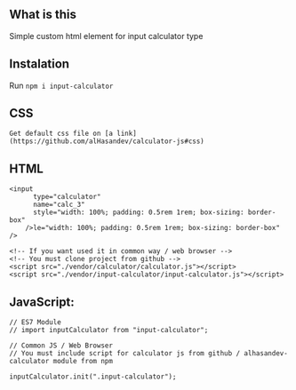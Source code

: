 ## What is this

Simple custom html element for input calculator type

<!-- ![alt text](https://alhasandev.github.io/input-calculator/test/preview.png) -->

## Instalation

Run `npm i input-calculator`

## CSS

```
Get default css file on [a link](https://github.com/alHasandev/calculator-js#css)

```

## HTML

```
<input
      type="calculator"
      name="calc_3"
      style="width: 100%; padding: 0.5rem 1rem; box-sizing: border-box"
    />le="width: 100%; padding: 0.5rem 1rem; box-sizing: border-box"
/>

<!-- If you want used it in common way / web browser -->
<!-- You must clone project from github -->
<script src="./vendor/calculator/calculator.js"></script>
<script src="./vendor/input-calculator/input-calculator.js"></script>

```

## JavaScript:

```
// ES7 Module
// import inputCalculator from "input-calculator";

// Common JS / Web Browser
// You must include script for calculator js from github / alhasandev-calculator module from npm

inputCalculator.init(".input-calculator");

```
